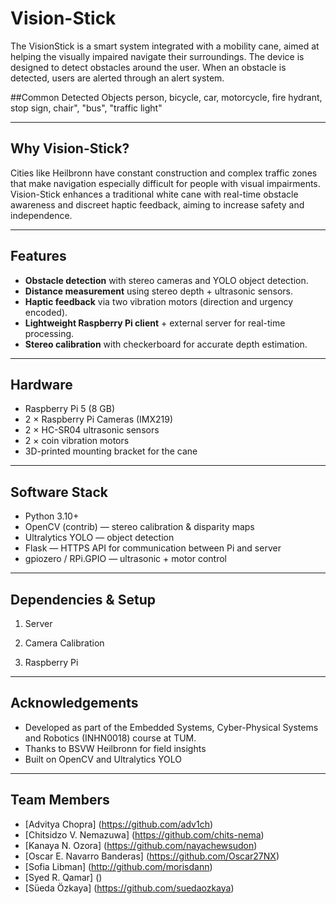 # Vision-Stick
The VisionStick is a smart system integrated with a mobility cane, aimed at helping the visually impaired navigate their surroundings. The device is designed to detect obstacles around the user. When an obstacle is detected, users are alerted through an alert system. 

##Common Detected Objects
person, bicycle, car, motorcycle, fire hydrant, stop sign, chair", "bus", "traffic light"

---

## Why Vision-Stick?
Cities like Heilbronn have constant construction and complex traffic zones that make navigation especially difficult for people with visual impairments.  
Vision-Stick enhances a traditional white cane with real-time obstacle awareness and discreet haptic feedback, aiming to increase safety and independence.

---

## Features
- **Obstacle detection** with stereo cameras and YOLO object detection.  
- **Distance measurement** using stereo depth + ultrasonic sensors.  
- **Haptic feedback** via two vibration motors (direction and urgency encoded).  
- **Lightweight Raspberry Pi client** + external server for real-time processing.  
- **Stereo calibration** with checkerboard for accurate depth estimation.

---

## Hardware
- Raspberry Pi 5 (8 GB)
- 2 × Raspberry Pi Cameras (IMX219)  
- 2 × HC-SR04 ultrasonic sensors  
- 2 × coin vibration motors  
- 3D-printed mounting bracket for the cane

---

## Software Stack
- Python 3.10+  
- OpenCV (contrib) — stereo calibration & disparity maps  
- Ultralytics YOLO — object detection  
- Flask — HTTPS API for communication between Pi and server  
- gpiozero / RPi.GPIO — ultrasonic + motor control

---

## Dependencies & Setup
1) Server

2) Camera Calibration

3) Raspberry Pi

---

## Acknowledgements
- Developed as part of the Embedded Systems, Cyber-Physical Systems and Robotics (INHN0018) course at TUM. 
- Thanks to BSVW Heilbronn for field insights
- Built on OpenCV and Ultralytics YOLO

---
## Team Members
- [Advitya Chopra] (https://github.com/adv1ch)
- [Chitsidzo V. Nemazuwa] (https://github.com/chits-nema)
- [Kanaya N. Ozora] (https://github.com/nayachewsudon)
- [Oscar E. Navarro Banderas] (https://github.com/Oscar27NX)
- [Sofia Libman] (http://github.com/morisdann)
- [Syed R. Qamar] ()
- [Süeda Özkaya] (https://github.com/suedaozkaya)
